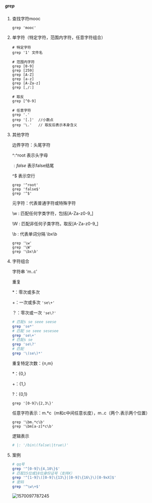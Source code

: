 ##### grep

1. 查找字符mooc

   ```
   grep 'mooc'
   ```

   

2. 单字符（特定字符，范围内字符，任意字符组合）

   ```
   # 特定字符
   grep '1' 文件名
   
   # 范围内字符
   grep [0-9] 
   grep [259] 
   grep [A-Z] 
   grep [a-z] 
   grep [A-Za-z] 
   grep [,/:] 
   
   # 取反
   grep [^0-9]
   
   # 任意字符
   grep '.'
   grep '[.]'  //小数点
   grep '\.'   // 取反后表示本身含义
   ```

   

3. 其他字符

   边界字符：头尾字符

   ^:^root    表示头字母

   $: false$  表示false结尾

   ^$  表示空行

   ```
   grep '^root'
   grep 'false$'
   grep '^$'
   ```

   元字符：代表普通字符或特殊字符

   \w : 匹配任何字类字符，包括[A-Za-z0-9_]

   \W : 匹配非任何子类字符。取反[A-Za-z0-9_]

   \b : 代表单词分隔  \bx\b

   ```
   grep '\w'
   grep '\W'
   grep '\bx\b'
   ```

   

4. 字符组合

   字符串 'm..c' 

   重复

   *：零次或多次   

   +：一次或多次    `'se\+'`

   ？：零次或一次   `'se\?'`

   ```bash
   # 匹配s se seee seese
   grep 'se*'
   # 匹配 se seee sesesee
   grep 'se\+'
   # 匹配s se
   grep 'se\?'
   # 匹配
   grep '\(se\)*'  
   ```

   重复特定次数：{n,m}

   *：{0,}

   +：{1,}

   ?：{0,1}

   ```
   grep '[0-9]\{2,3\}'
   ```

   任意字符表示：m.*c（m和c中间任意长度），m..c（两个.表示两个位置）

   ```
   grep '\bm.*c\b'
   grep '\bm[a-z]*c\b'
   ```

   逻辑表示

   ```bash
   # |: '/bin\(false\|true\)'
   ```

   

5. 案例

   ```bash
   # qq号
   grep '^[0-9]\{4,10\}$'
   # 匹配15位或18位身份证号（支持X）
   grep '^[1-9]\([0-9]\{13\}|[0-9]\{16\}\)[0-9xX]$'
   # 密码
   grep '^\w\+$'
   ```

   ![1570097787245](D:\markdown\notes\img\1570097787245.png)